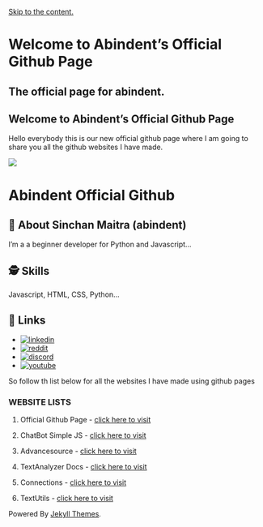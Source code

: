 [Skip to the content.](#content)

Welcome to Abindent’s Official Github Page
==========================================

The official page for abindent.
-------------------------------

Welcome to Abindent’s Official Github Page
------------------------------------------

Hello everybody this is our new official github page where I am going to share you all the github websites I have made.

![](https://i.imgur.com/orfhf4u.png?1)

Abindent Official Github
========================

🚀 About Sinchan Maitra (abindent)
----------------------------------

I’m a a beginner developer for Python and Javascript…

🕵️‍ Skills
-----------

Javascript, HTML, CSS, Python…

🔗 Links
--------

*   [![linkedin](https://img.shields.io/badge/linkedin-0A66C2?style=for-the-badge&logo=linkedin&logoColor=white)](https://www.linkedin.com/in/sinchan-maitra-22a303217/)
*   [![reddit](https://img.shields.io/reddit/subreddit-subscribers/Abindent?style=social)](https://reddit.com/r/Abindent)
*   [![discord](https://img.shields.io/discord/843750265554206740)](https://discord.com/invite/dFW3gG7gPy)
*   [![youtube](https://img.shields.io/youtube/channel/subscribers/UCYCtnmYa44736S7GbfnbYoQ?style=social)](https://tiny.cc/DiscoHuge-YT)

So follow th list below for all the websites I have made using github pages

### WEBSITE LISTS

1) Official Github Page - [click here to visit](https://abindent.github.io/)

2) ChatBot Simple JS - [click here to visit](https://abindent.github.io/chatbot-simple-js/)

3) Advancesource - [click here to visit](https://abindent.github.io/advancesource/)

4) TextAnalyzer Docs - [click here to visit](https://abindent.github.io/textanalyzer/)

5) Connections - [click here to visit](https://abindent.github.io/connections/)

6) TextUtils - [click here to visit](https://abindent.github.io/TextUtils/)

Powered By [Jekyll Themes](https://jekyll-themes.com/).
